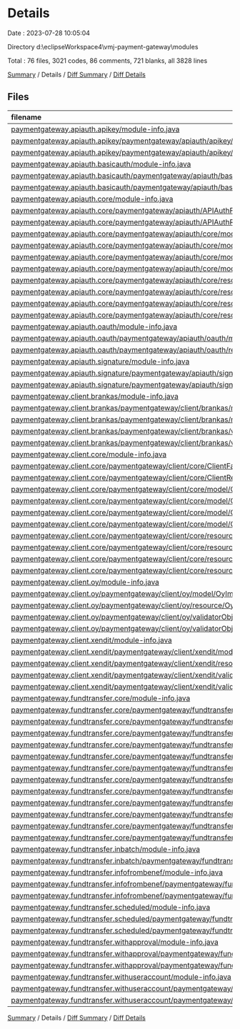# Details

Date : 2023-07-28 10:05:04

Directory d:\\eclipseWorkspace4\\vmj-payment-gateway\\modules

Total : 76 files,  3021 codes, 86 comments, 721 blanks, all 3828 lines

[Summary](results.md) / Details / [Diff Summary](diff.md) / [Diff Details](diff-details.md)

## Files
| filename | language | code | comment | blank | total |
| :--- | :--- | ---: | ---: | ---: | ---: |
| [paymentgateway.apiauth.apikey/module-info.java](/paymentgateway.apiauth.apikey/module-info.java) | Java | 10 | 1 | 3 | 14 |
| [paymentgateway.apiauth.apikey/paymentgateway/apiauth/apikey/model/APIKeyImpl.java](/paymentgateway.apiauth.apikey/paymentgateway/apiauth/apikey/model/APIKeyImpl.java) | Java | 32 | 0 | 11 | 43 |
| [paymentgateway.apiauth.apikey/paymentgateway/apiauth/apikey/resource/APIKeyResourceImpl.java](/paymentgateway.apiauth.apikey/paymentgateway/apiauth/apikey/resource/APIKeyResourceImpl.java) | Java | 11 | 1 | 4 | 16 |
| [paymentgateway.apiauth.basicauth/module-info.java](/paymentgateway.apiauth.basicauth/module-info.java) | Java | 10 | 1 | 3 | 14 |
| [paymentgateway.apiauth.basicauth/paymentgateway/apiauth/basicauth/model/basicAuthImpl.java](/paymentgateway.apiauth.basicauth/paymentgateway/apiauth/basicauth/model/basicAuthImpl.java) | Java | 36 | 0 | 16 | 52 |
| [paymentgateway.apiauth.basicauth/paymentgateway/apiauth/basicauth/resource/basicAuthResourceImpl.java](/paymentgateway.apiauth.basicauth/paymentgateway/apiauth/basicauth/resource/basicAuthResourceImpl.java) | Java | 12 | 1 | 6 | 19 |
| [paymentgateway.apiauth.core/module-info.java](/paymentgateway.apiauth.core/module-info.java) | Java | 6 | 5 | 2 | 13 |
| [paymentgateway.apiauth.core/paymentgateway/apiauth/APIAuthFactory.java](/paymentgateway.apiauth.core/paymentgateway/apiauth/APIAuthFactory.java) | Java | 44 | 0 | 5 | 49 |
| [paymentgateway.apiauth.core/paymentgateway/apiauth/APIAuthResourceFactory.java](/paymentgateway.apiauth.core/paymentgateway/apiauth/APIAuthResourceFactory.java) | Java | 47 | 0 | 8 | 55 |
| [paymentgateway.apiauth.core/paymentgateway/apiauth/core/model/APIAuth.java](/paymentgateway.apiauth.core/paymentgateway/apiauth/core/model/APIAuth.java) | Java | 7 | 0 | 2 | 9 |
| [paymentgateway.apiauth.core/paymentgateway/apiauth/core/model/APIAuthComponent.java](/paymentgateway.apiauth.core/paymentgateway/apiauth/core/model/APIAuthComponent.java) | Java | 14 | 0 | 8 | 22 |
| [paymentgateway.apiauth.core/paymentgateway/apiauth/core/model/APIAuthDecorator.java](/paymentgateway.apiauth.core/paymentgateway/apiauth/core/model/APIAuthDecorator.java) | Java | 15 | 1 | 8 | 24 |
| [paymentgateway.apiauth.core/paymentgateway/apiauth/core/model/APIAuthImpl.java](/paymentgateway.apiauth.core/paymentgateway/apiauth/core/model/APIAuthImpl.java) | Java | 16 | 0 | 6 | 22 |
| [paymentgateway.apiauth.core/paymentgateway/apiauth/core/resource/APIAuthResource.java](/paymentgateway.apiauth.core/paymentgateway/apiauth/core/resource/APIAuthResource.java) | Java | 4 | 0 | 2 | 6 |
| [paymentgateway.apiauth.core/paymentgateway/apiauth/core/resource/APIAuthResourceComponent.java](/paymentgateway.apiauth.core/paymentgateway/apiauth/core/resource/APIAuthResourceComponent.java) | Java | 6 | 0 | 4 | 10 |
| [paymentgateway.apiauth.core/paymentgateway/apiauth/core/resource/APIAuthResourceDecorator.java](/paymentgateway.apiauth.core/paymentgateway/apiauth/core/resource/APIAuthResourceDecorator.java) | Java | 8 | 0 | 3 | 11 |
| [paymentgateway.apiauth.core/paymentgateway/apiauth/core/resource/APIAuthResourceImpl.java](/paymentgateway.apiauth.core/paymentgateway/apiauth/core/resource/APIAuthResourceImpl.java) | Java | 8 | 1 | 3 | 12 |
| [paymentgateway.apiauth.oauth/module-info.java](/paymentgateway.apiauth.oauth/module-info.java) | Java | 10 | 1 | 3 | 14 |
| [paymentgateway.apiauth.oauth/paymentgateway/apiauth/oauth/model/oAuthImpl.java](/paymentgateway.apiauth.oauth/paymentgateway/apiauth/oauth/model/oAuthImpl.java) | Java | 32 | 1 | 10 | 43 |
| [paymentgateway.apiauth.oauth/paymentgateway/apiauth/oauth/resource/oAuthResourceImpl.java](/paymentgateway.apiauth.oauth/paymentgateway/apiauth/oauth/resource/oAuthResourceImpl.java) | Java | 57 | 8 | 14 | 79 |
| [paymentgateway.apiauth.signature/module-info.java](/paymentgateway.apiauth.signature/module-info.java) | Java | 10 | 1 | 3 | 14 |
| [paymentgateway.apiauth.signature/paymentgateway/apiauth/signature/model/signatureImpl.java](/paymentgateway.apiauth.signature/paymentgateway/apiauth/signature/model/signatureImpl.java) | Java | 25 | 1 | 9 | 35 |
| [paymentgateway.apiauth.signature/paymentgateway/apiauth/signature/resource/signatureResourceImpl.java](/paymentgateway.apiauth.signature/paymentgateway/apiauth/signature/resource/signatureResourceImpl.java) | Java | 56 | 8 | 14 | 78 |
| [paymentgateway.client.brankas/module-info.java](/paymentgateway.client.brankas/module-info.java) | Java | 9 | 1 | 3 | 13 |
| [paymentgateway.client.brankas/paymentgateway/client/brankas/model/BrankasImpl.java](/paymentgateway.client.brankas/paymentgateway/client/brankas/model/BrankasImpl.java) | Java | 79 | 0 | 17 | 96 |
| [paymentgateway.client.brankas/paymentgateway/client/brankas/resource/BrankasResourceImpl.java](/paymentgateway.client.brankas/paymentgateway/client/brankas/resource/BrankasResourceImpl.java) | Java | 7 | 0 | 4 | 11 |
| [paymentgateway.client.brankas/paymentgateway/client/brankas/validatorObject/FundTransferRequest.java](/paymentgateway.client.brankas/paymentgateway/client/brankas/validatorObject/FundTransferRequest.java) | Java | 406 | 0 | 121 | 527 |
| [paymentgateway.client.brankas/paymentgateway/client/brankas/validatorObject/FundTransferResponse.java](/paymentgateway.client.brankas/paymentgateway/client/brankas/validatorObject/FundTransferResponse.java) | Java | 156 | 0 | 47 | 203 |
| [paymentgateway.client.core/module-info.java](/paymentgateway.client.core/module-info.java) | Java | 9 | 1 | 2 | 12 |
| [paymentgateway.client.core/paymentgateway/client/core/ClientFactory.java](/paymentgateway.client.core/paymentgateway/client/core/ClientFactory.java) | Java | 61 | 0 | 7 | 68 |
| [paymentgateway.client.core/paymentgateway/client/core/ClientResourceFactory.java](/paymentgateway.client.core/paymentgateway/client/core/ClientResourceFactory.java) | Java | 61 | 0 | 7 | 68 |
| [paymentgateway.client.core/paymentgateway/client/core/model/Client.java](/paymentgateway.client.core/paymentgateway/client/core/model/Client.java) | Java | 7 | 0 | 2 | 9 |
| [paymentgateway.client.core/paymentgateway/client/core/model/ClientComponent.java](/paymentgateway.client.core/paymentgateway/client/core/model/ClientComponent.java) | Java | 8 | 0 | 5 | 13 |
| [paymentgateway.client.core/paymentgateway/client/core/model/ClientDecorator.java](/paymentgateway.client.core/paymentgateway/client/core/model/ClientDecorator.java) | Java | 9 | 1 | 7 | 17 |
| [paymentgateway.client.core/paymentgateway/client/core/model/ClientImpl.java](/paymentgateway.client.core/paymentgateway/client/core/model/ClientImpl.java) | Java | 10 | 1 | 5 | 16 |
| [paymentgateway.client.core/paymentgateway/client/core/resource/ClientResource.java](/paymentgateway.client.core/paymentgateway/client/core/resource/ClientResource.java) | Java | 4 | 0 | 2 | 6 |
| [paymentgateway.client.core/paymentgateway/client/core/resource/ClientResourceComponent.java](/paymentgateway.client.core/paymentgateway/client/core/resource/ClientResourceComponent.java) | Java | 5 | 1 | 3 | 9 |
| [paymentgateway.client.core/paymentgateway/client/core/resource/ClientResourceDecorator.java](/paymentgateway.client.core/paymentgateway/client/core/resource/ClientResourceDecorator.java) | Java | 3 | 0 | 2 | 5 |
| [paymentgateway.client.core/paymentgateway/client/core/resource/ClientResourceImpl.java](/paymentgateway.client.core/paymentgateway/client/core/resource/ClientResourceImpl.java) | Java | 6 | 0 | 3 | 9 |
| [paymentgateway.client.oy/module-info.java](/paymentgateway.client.oy/module-info.java) | Java | 10 | 1 | 3 | 14 |
| [paymentgateway.client.oy/paymentgateway/client/oy/model/OyImpl.java](/paymentgateway.client.oy/paymentgateway/client/oy/model/OyImpl.java) | Java | 61 | 0 | 12 | 73 |
| [paymentgateway.client.oy/paymentgateway/client/oy/resource/OyResourceImpl.java](/paymentgateway.client.oy/paymentgateway/client/oy/resource/OyResourceImpl.java) | Java | 7 | 1 | 3 | 11 |
| [paymentgateway.client.oy/paymentgateway/client/oy/validatorObject/FundTransferRequest.java](/paymentgateway.client.oy/paymentgateway/client/oy/validatorObject/FundTransferRequest.java) | Java | 52 | 0 | 15 | 67 |
| [paymentgateway.client.oy/paymentgateway/client/oy/validatorObject/FundTransferResponse.java](/paymentgateway.client.oy/paymentgateway/client/oy/validatorObject/FundTransferResponse.java) | Java | 68 | 0 | 20 | 88 |
| [paymentgateway.client.xendit/module-info.java](/paymentgateway.client.xendit/module-info.java) | Java | 10 | 1 | 3 | 14 |
| [paymentgateway.client.xendit/paymentgateway/client/xendit/model/XenditImpl.java](/paymentgateway.client.xendit/paymentgateway/client/xendit/model/XenditImpl.java) | Java | 83 | 0 | 24 | 107 |
| [paymentgateway.client.xendit/paymentgateway/client/xendit/resource/XenditResourceImpl.java](/paymentgateway.client.xendit/paymentgateway/client/xendit/resource/XenditResourceImpl.java) | Java | 7 | 1 | 3 | 11 |
| [paymentgateway.client.xendit/paymentgateway/client/xendit/validatorObject/FundTransferRequest.java](/paymentgateway.client.xendit/paymentgateway/client/xendit/validatorObject/FundTransferRequest.java) | Java | 82 | 0 | 4 | 86 |
| [paymentgateway.client.xendit/paymentgateway/client/xendit/validatorObject/FundTransferResponse.java](/paymentgateway.client.xendit/paymentgateway/client/xendit/validatorObject/FundTransferResponse.java) | Java | 45 | 0 | 3 | 48 |
| [paymentgateway.fundtransfer.core/module-info.java](/paymentgateway.fundtransfer.core/module-info.java) | Java | 14 | 1 | 2 | 17 |
| [paymentgateway.fundtransfer.core/paymentgateway/fundtransfer/FundTransferFactory.java](/paymentgateway.fundtransfer.core/paymentgateway/fundtransfer/FundTransferFactory.java) | Java | 61 | 0 | 6 | 67 |
| [paymentgateway.fundtransfer.core/paymentgateway/fundtransfer/FundTransferResourceFactory.java](/paymentgateway.fundtransfer.core/paymentgateway/fundtransfer/FundTransferResourceFactory.java) | Java | 61 | 0 | 6 | 67 |
| [paymentgateway.fundtransfer.core/paymentgateway/fundtransfer/core/model/FundTransfer.java](/paymentgateway.fundtransfer.core/paymentgateway/fundtransfer/core/model/FundTransfer.java) | Java | 31 | 0 | 3 | 34 |
| [paymentgateway.fundtransfer.core/paymentgateway/fundtransfer/core/model/FundTransferComponent.java](/paymentgateway.fundtransfer.core/paymentgateway/fundtransfer/core/model/FundTransferComponent.java) | Java | 51 | 0 | 9 | 60 |
| [paymentgateway.fundtransfer.core/paymentgateway/fundtransfer/core/model/FundTransferDecorator.java](/paymentgateway.fundtransfer.core/paymentgateway/fundtransfer/core/model/FundTransferDecorator.java) | Java | 108 | 1 | 11 | 120 |
| [paymentgateway.fundtransfer.core/paymentgateway/fundtransfer/core/model/FundTransferImpl.java](/paymentgateway.fundtransfer.core/paymentgateway/fundtransfer/core/model/FundTransferImpl.java) | Java | 163 | 0 | 19 | 182 |
| [paymentgateway.fundtransfer.core/paymentgateway/fundtransfer/core/resource/FundTransferResource.java](/paymentgateway.fundtransfer.core/paymentgateway/fundtransfer/core/resource/FundTransferResource.java) | Java | 10 | 0 | 3 | 13 |
| [paymentgateway.fundtransfer.core/paymentgateway/fundtransfer/core/resource/FundTransferResourceComponent.java](/paymentgateway.fundtransfer.core/paymentgateway/fundtransfer/core/resource/FundTransferResourceComponent.java) | Java | 18 | 1 | 5 | 24 |
| [paymentgateway.fundtransfer.core/paymentgateway/fundtransfer/core/resource/FundTransferResourceDecorator.java](/paymentgateway.fundtransfer.core/paymentgateway/fundtransfer/core/resource/FundTransferResourceDecorator.java) | Java | 34 | 0 | 12 | 46 |
| [paymentgateway.fundtransfer.core/paymentgateway/fundtransfer/core/resource/FundTransferResourceImpl.java](/paymentgateway.fundtransfer.core/paymentgateway/fundtransfer/core/resource/FundTransferResourceImpl.java) | Java | 155 | 1 | 26 | 182 |
| [paymentgateway.fundtransfer.core/paymentgateway/fundtransfer/core/util/FundTransferResponse.java](/paymentgateway.fundtransfer.core/paymentgateway/fundtransfer/core/util/FundTransferResponse.java) | Java | 52 | 0 | 3 | 55 |
| [paymentgateway.fundtransfer.core/paymentgateway/fundtransfer/core/util/FundTransferResponseStatus.java](/paymentgateway.fundtransfer.core/paymentgateway/fundtransfer/core/util/FundTransferResponseStatus.java) | Java | 17 | 0 | 2 | 19 |
| [paymentgateway.fundtransfer.inbatch/module-info.java](/paymentgateway.fundtransfer.inbatch/module-info.java) | Java | 13 | 1 | 3 | 17 |
| [paymentgateway.fundtransfer.inbatch/paymentgateway/fundtransfer/inbatch/resource/InBatchResourceImpl.java](/paymentgateway.fundtransfer.inbatch/paymentgateway/fundtransfer/inbatch/resource/InBatchResourceImpl.java) | Java | 71 | 0 | 15 | 86 |
| [paymentgateway.fundtransfer.infofrombenef/module-info.java](/paymentgateway.fundtransfer.infofrombenef/module-info.java) | Java | 10 | 1 | 3 | 14 |
| [paymentgateway.fundtransfer.infofrombenef/paymentgateway/fundtransfer/infofrombenef/model/InfoFromBenefImpl.java](/paymentgateway.fundtransfer.infofrombenef/paymentgateway/fundtransfer/infofrombenef/model/InfoFromBenefImpl.java) | Java | 25 | 3 | 10 | 38 |
| [paymentgateway.fundtransfer.infofrombenef/paymentgateway/fundtransfer/infofrombenef/resource/InfoFromBenefResourceImpl.java](/paymentgateway.fundtransfer.infofrombenef/paymentgateway/fundtransfer/infofrombenef/resource/InfoFromBenefResourceImpl.java) | Java | 59 | 10 | 16 | 85 |
| [paymentgateway.fundtransfer.scheduled/module-info.java](/paymentgateway.fundtransfer.scheduled/module-info.java) | Java | 10 | 1 | 3 | 14 |
| [paymentgateway.fundtransfer.scheduled/paymentgateway/fundtransfer/scheduled/model/ScheduledImpl.java](/paymentgateway.fundtransfer.scheduled/paymentgateway/fundtransfer/scheduled/model/ScheduledImpl.java) | Java | 19 | 3 | 9 | 31 |
| [paymentgateway.fundtransfer.scheduled/paymentgateway/fundtransfer/scheduled/resource/ScheduledResourceImpl.java](/paymentgateway.fundtransfer.scheduled/paymentgateway/fundtransfer/scheduled/resource/ScheduledResourceImpl.java) | Java | 59 | 10 | 16 | 85 |
| [paymentgateway.fundtransfer.withapproval/module-info.java](/paymentgateway.fundtransfer.withapproval/module-info.java) | Java | 10 | 1 | 3 | 14 |
| [paymentgateway.fundtransfer.withapproval/paymentgateway/fundtransfer/withapproval/model/WithApprovalImpl.java](/paymentgateway.fundtransfer.withapproval/paymentgateway/fundtransfer/withapproval/model/WithApprovalImpl.java) | Java | 23 | 2 | 9 | 34 |
| [paymentgateway.fundtransfer.withapproval/paymentgateway/fundtransfer/withapproval/resource/WithApprovalResourceImpl.java](/paymentgateway.fundtransfer.withapproval/paymentgateway/fundtransfer/withapproval/resource/WithApprovalResourceImpl.java) | Java | 57 | 9 | 15 | 81 |
| [paymentgateway.fundtransfer.withuseraccount/module-info.java](/paymentgateway.fundtransfer.withuseraccount/module-info.java) | Java | 13 | 1 | 3 | 17 |
| [paymentgateway.fundtransfer.withuseraccount/paymentgateway/fundtransfer/withuseraccount/model/WithUserAccountImpl.java](/paymentgateway.fundtransfer.withuseraccount/paymentgateway/fundtransfer/withuseraccount/model/WithUserAccountImpl.java) | Java | 43 | 0 | 11 | 54 |
| [paymentgateway.fundtransfer.withuseraccount/paymentgateway/fundtransfer/withuseraccount/resource/WithUserAccountResourceImpl.java](/paymentgateway.fundtransfer.withuseraccount/paymentgateway/fundtransfer/withuseraccount/resource/WithUserAccountResourceImpl.java) | Java | 93 | 0 | 24 | 117 |

[Summary](results.md) / Details / [Diff Summary](diff.md) / [Diff Details](diff-details.md)